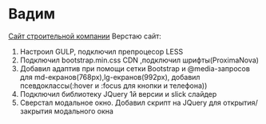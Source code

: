 # Вадим 
[Сайт строительной компании](https://vadym23.github.io/build/index.html "Строительная компания") Верстаю сайт:
1. Настроил GULP, подключил препроцесор LESS
2. Подключил bootstrap.min.css CDN ,подключил шрифты(ProximaNova) 
3. Добавил адаптив при помощи сетки Bootstrap и @media-запросов для md-екранов(768px),lg-екранов(992px), добавил псевдокласcы(:hover и :focus для кнопки и телефона))
4. Подключил библиотеку JQuery 1й версии и slick слайдер
5. Сверстал модальное окно. Добавил скрипт на JQuery для открытия/закрытия модального окна